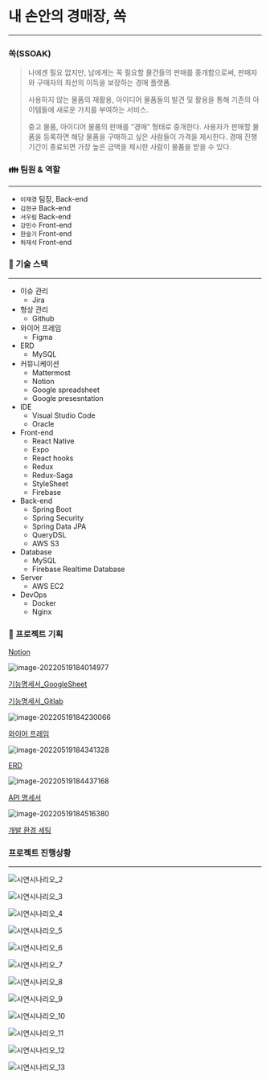 # 내 손안의 경매장, 쏙

---

### 쏙(SSOAK)

> 나에겐 필요 없지만, 남에게는 꼭 필요할 물건들의 판매를 중개함으로써, 판매자와 구매자의 최선의 이득을 보장하는 경매 플랫폼.
>
> 사용하지 않는 물품의 재활용, 아이디어 물품들의 발견 및 활용을 통해 기존의 아이템들에 새로운 가치를 부여하는 서비스.
>
> 중고 물품, 아이디어 물품의 판매를 “경매” 형태로 중개한다. 사용자가 판매할 물품을 등록하면 해당 물품을 구매하고 싶은 사람들이 가격을 제시한다. 경매 진행 기간이 종료되면 가장 높은 금액을 제시한 사람이 물품을 받을 수 있다.

### 👪 팀원 & 역할

---

- `이재경` 팀장, Back-end
- `김현규` Back-end
- `서우림` Back-end
- `강민수` Front-end
- `한슬기` Front-end
- `허재석` Front-end

### 🔨 기술 스택

---

- 이슈 관리
  - Jira
- 형상 관리
  - Github
- 와이어 프레임
  - Figma
- ERD
  - MySQL
- 커뮤니케이션
  - Mattermost
  - Notion
  - Google spreadsheet
  - Google presesntation
- IDE
  - Visual Studio Code
  - Oracle
- Front-end
  - React Native
  - Expo
  - React hooks
  - Redux
  - Redux-Saga
  - StyleSheet
  - Firebase
- Back-end
  - Spring Boot
  - Spring Security
  - Spring Data JPA
  - QueryDSL
  - AWS S3
- Database
  - MySQL
  - Firebase Realtime Database
- Server
  - AWS EC2
- DevOps
  - Docker
  - Nginx

### 📒 프로젝트 기획

[Notion](https://www.notion.so/PJT-738ba44afdde4f11b4ae2f3de7832802)

![image-20220519184014977](README.assets/image-20220519184014977.png)

[기능명세서\_GoogleSheet](https://docs.google.com/spreadsheets/d/1sCmVY6OK-BQDsHUbqxuT3qJjknPGeza3/edit#gid=1430994511)

[기능명세서\_Gitlab](https://lab.ssafy.com/s06-final/S06P31A207/-/blob/docs/docs/%EA%B8%B0%EB%8A%A5%EB%AA%85%EC%84%B8%EC%84%9C.pdf)

![image-20220519184230066](README.assets/image-20220519184230066.png)

[와이어 프레임](https://www.figma.com/file/eooMEIO65VPFg21u4cwkVR/Untitled)

![image-20220519184341328](README.assets/image-20220519184341328.png)

[ERD](https://lab.ssafy.com/s06-final/S06P31A207/-/blob/docs/docs/ERD.pdf)

![image-20220519184437168](README.assets/image-20220519184437168.png)

[API 명세서](https://docs.google.com/spreadsheets/d/1sCmVY6OK-BQDsHUbqxuT3qJjknPGeza3/edit#gid=538015543)

![image-20220519184516380](README.assets/image-20220519184516380.png)

[개발 환경 세팅](ㅁㄴㅇ)

### 프로젝트 진행상황

---

![시연시나리오_2](README.assets/시연시나리오_2.png)

![시연시나리오_3](README.assets/시연시나리오_3.png)

![시연시나리오_4](README.assets/시연시나리오_4.png)

![시연시나리오_5](README.assets/시연시나리오_5.png)

![시연시나리오_6](README.assets/시연시나리오_6.png)

![시연시나리오_7](README.assets/시연시나리오_7.png)

![시연시나리오_8](README.assets/시연시나리오_8.png)

![시연시나리오_9](README.assets/시연시나리오_9.png)

![시연시나리오_10](README.assets/시연시나리오_10.png)

![시연시나리오_11](README.assets/시연시나리오_11.png)

![시연시나리오_12](README.assets/시연시나리오_12.png)

![시연시나리오_13](README.assets/시연시나리오_13.png)
